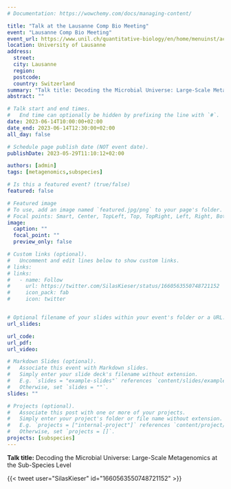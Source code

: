 ```yaml
---
# Documentation: https://wowchemy.com/docs/managing-content/

title: "Talk at the Lausanne Comp Bio Meeting"
event: "Lausanne Comp Bio Meeting"
event_url: https://www.unil.ch/quantitative-biology/en/home/menuinst/activities/lausanne-comp-bio-meetings.html
location: University of Lausanne
address:
  street:
  city: Lausanne
  region:
  postcode:
  country: Switzerland 
summary: "Talk title: Decoding the Microbial Universe: Large-Scale Metagenomics at the Sub-Species Level"
abstract: ""

# Talk start and end times.
#   End time can optionally be hidden by prefixing the line with `#`.
date: 2023-06-14T10:00:00+02:00
date_end: 2023-06-14T12:30:00+02:00
all_day: false

# Schedule page publish date (NOT event date).
publishDate: 2023-05-29T11:10:12+02:00

authors: [admin]
tags: [metagenomics,subspecies]

# Is this a featured event? (true/false)
featured: false

# Featured image
# To use, add an image named `featured.jpg/png` to your page's folder. 
# Focal points: Smart, Center, TopLeft, Top, TopRight, Left, Right, BottomLeft, Bottom, BottomRight.
image:
  caption: ""
  focal_point: ""
  preview_only: false

# Custom links (optional).
#   Uncomment and edit lines below to show custom links.
# links:
# links:
#   - name: Follow
#     url: https://twitter.com/SilasKieser/status/1660563550748721152
#     icon_pack: fab
#     icon: twitter


# Optional filename of your slides within your event's folder or a URL.
url_slides:

url_code:
url_pdf:
url_video:

# Markdown Slides (optional).
#   Associate this event with Markdown slides.
#   Simply enter your slide deck's filename without extension.
#   E.g. `slides = "example-slides"` references `content/slides/example-slides.md`.
#   Otherwise, set `slides = ""`.
slides: ""

# Projects (optional).
#   Associate this post with one or more of your projects.
#   Simply enter your project's folder or file name without extension.
#   E.g. `projects = ["internal-project"]` references `content/project/deep-learning/index.md`.
#   Otherwise, set `projects = []`.
projects: [subspecies]
---
```


**Talk title:** Decoding the Microbial Universe: Large-Scale Metagenomics at the Sub-Species Level

{{< tweet user="SilasKieser" id="1660563550748721152" >}}
